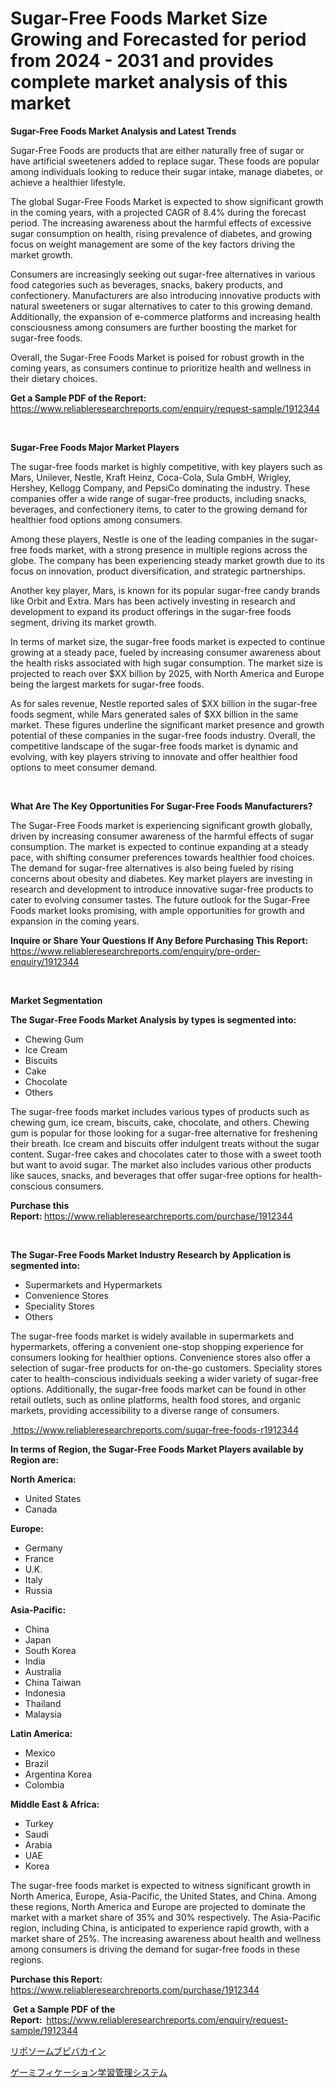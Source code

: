 <p><h1>Sugar-Free Foods Market Size Growing and Forecasted for period from 2024 - 2031 and provides complete market analysis of this market</h1></p><p><strong>Sugar-Free Foods Market Analysis and Latest Trends</strong></p>
<p><p>Sugar-Free Foods are products that are either naturally free of sugar or have artificial sweeteners added to replace sugar. These foods are popular among individuals looking to reduce their sugar intake, manage diabetes, or achieve a healthier lifestyle.</p><p>The global Sugar-Free Foods Market is expected to show significant growth in the coming years, with a projected CAGR of 8.4% during the forecast period. The increasing awareness about the harmful effects of excessive sugar consumption on health, rising prevalence of diabetes, and growing focus on weight management are some of the key factors driving the market growth.</p><p>Consumers are increasingly seeking out sugar-free alternatives in various food categories such as beverages, snacks, bakery products, and confectionery. Manufacturers are also introducing innovative products with natural sweeteners or sugar alternatives to cater to this growing demand. Additionally, the expansion of e-commerce platforms and increasing health consciousness among consumers are further boosting the market for sugar-free foods.</p><p>Overall, the Sugar-Free Foods Market is poised for robust growth in the coming years, as consumers continue to prioritize health and wellness in their dietary choices.</p></p>
<p><strong>Get a Sample PDF of the Report:&nbsp;</strong> <a href="https://www.reliableresearchreports.com/enquiry/request-sample/1912344">https://www.reliableresearchreports.com/enquiry/request-sample/1912344</a></p>
<p>&nbsp;</p>
<p><strong>Sugar-Free Foods Major Market Players</strong></p>
<p><p>The sugar-free foods market is highly competitive, with key players such as Mars, Unilever, Nestle, Kraft Heinz, Coca-Cola, Sula GmbH, Wrigley, Hershey, Kellogg Company, and PepsiCo dominating the industry. These companies offer a wide range of sugar-free products, including snacks, beverages, and confectionery items, to cater to the growing demand for healthier food options among consumers.</p><p>Among these players, Nestle is one of the leading companies in the sugar-free foods market, with a strong presence in multiple regions across the globe. The company has been experiencing steady market growth due to its focus on innovation, product diversification, and strategic partnerships.</p><p>Another key player, Mars, is known for its popular sugar-free candy brands like Orbit and Extra. Mars has been actively investing in research and development to expand its product offerings in the sugar-free foods segment, driving its market growth.</p><p>In terms of market size, the sugar-free foods market is expected to continue growing at a steady pace, fueled by increasing consumer awareness about the health risks associated with high sugar consumption. The market size is projected to reach over $XX billion by 2025, with North America and Europe being the largest markets for sugar-free foods.</p><p>As for sales revenue, Nestle reported sales of $XX billion in the sugar-free foods segment, while Mars generated sales of $XX billion in the same market. These figures underline the significant market presence and growth potential of these companies in the sugar-free foods industry. Overall, the competitive landscape of the sugar-free foods market is dynamic and evolving, with key players striving to innovate and offer healthier food options to meet consumer demand.</p></p>
<p>&nbsp;</p>
<p><strong>What Are The Key Opportunities For Sugar-Free Foods Manufacturers?</strong></p>
<p><p>The Sugar-Free Foods market is experiencing significant growth globally, driven by increasing consumer awareness of the harmful effects of sugar consumption. The market is expected to continue expanding at a steady pace, with shifting consumer preferences towards healthier food choices. The demand for sugar-free alternatives is also being fueled by rising concerns about obesity and diabetes. Key market players are investing in research and development to introduce innovative sugar-free products to cater to evolving consumer tastes. The future outlook for the Sugar-Free Foods market looks promising, with ample opportunities for growth and expansion in the coming years.</p></p>
<p><strong>Inquire or Share Your Questions If Any Before Purchasing This Report:</strong> <a href="https://www.reliableresearchreports.com/enquiry/pre-order-enquiry/1912344">https://www.reliableresearchreports.com/enquiry/pre-order-enquiry/1912344</a></p>
<p>&nbsp;</p>
<p><strong>Market Segmentation</strong></p>
<p><strong>The Sugar-Free Foods Market Analysis by types is segmented into:</strong></p>
<p><ul><li>Chewing Gum</li><li>Ice Cream</li><li>Biscuits</li><li>Cake</li><li>Chocolate</li><li>Others</li></ul></p>
<p><p>The sugar-free foods market includes various types of products such as chewing gum, ice cream, biscuits, cake, chocolate, and others. Chewing gum is popular for those looking for a sugar-free alternative for freshening their breath. Ice cream and biscuits offer indulgent treats without the sugar content. Sugar-free cakes and chocolates cater to those with a sweet tooth but want to avoid sugar. The market also includes various other products like sauces, snacks, and beverages that offer sugar-free options for health-conscious consumers.</p></p>
<p><strong>Purchase this Report:&nbsp;</strong><a href="https://www.reliableresearchreports.com/purchase/1912344">https://www.reliableresearchreports.com/purchase/1912344</a></p>
<p>&nbsp;</p>
<p><strong>The Sugar-Free Foods Market Industry Research by Application is segmented into:</strong></p>
<p><ul><li>Supermarkets and Hypermarkets</li><li>Convenience Stores</li><li>Speciality Stores</li><li>Others</li></ul></p>
<p><p>The sugar-free foods market is widely available in supermarkets and hypermarkets, offering a convenient one-stop shopping experience for consumers looking for healthier options. Convenience stores also offer a selection of sugar-free products for on-the-go customers. Speciality stores cater to health-conscious individuals seeking a wider variety of sugar-free options. Additionally, the sugar-free foods market can be found in other retail outlets, such as online platforms, health food stores, and organic markets, providing accessibility to a diverse range of consumers.</p></p>
<p><a href="https://www.reliableresearchreports.com/sugar-free-foods-r1912344">&nbsp;https://www.reliableresearchreports.com/sugar-free-foods-r1912344</a></p>
<p><strong>In terms of Region, the Sugar-Free Foods Market Players available by Region are:</strong></p>
<p>
    <p> <strong> North America: </strong>
        <ul>
            <li>United States</li>
            <li>Canada</li>
        </ul>
        </p> 
    <p> <strong> Europe: </strong>
        <ul>
            <li>Germany</li>
            <li>France</li>
            <li>U.K.</li>
            <li>Italy</li>
            <li>Russia</li>
        </ul>
        </p> 
    <p> <strong> Asia-Pacific: </strong>
        <ul>
            <li>China</li>
            <li>Japan</li>
            <li>South Korea</li>
            <li>India</li>
            <li>Australia</li>
            <li>China Taiwan</li>
            <li>Indonesia</li>
            <li>Thailand</li>
            <li>Malaysia</li>
        </ul>
        </p> 
    <p> <strong> Latin America: </strong>
        <ul>
            <li>Mexico</li>
            <li>Brazil</li>
            <li>Argentina Korea</li>
            <li>Colombia</li>
        </ul>
        </p> 
    <p> <strong> Middle East & Africa: </strong>
        <ul>
            <li>Turkey</li>
            <li>Saudi</li>
            <li>Arabia</li>
            <li>UAE</li>
            <li>Korea</li>
        </ul>
    </p>
    </p>
<p><p>The sugar-free foods market is expected to witness significant growth in North America, Europe, Asia-Pacific, the United States, and China. Among these regions, North America and Europe are projected to dominate the market with a market share of 35% and 30% respectively. The Asia-Pacific region, including China, is anticipated to experience rapid growth, with a market share of 25%. The increasing awareness about health and wellness among consumers is driving the demand for sugar-free foods in these regions.</p></p>
<p><strong>Purchase this Report: </strong><a href="https://www.reliableresearchreports.com/purchase/1912344">https://www.reliableresearchreports.com/purchase/1912344</a></p>
<p>&nbsp;<strong>Get a Sample PDF of the Report:&nbsp;&nbsp;</strong><a href="https://www.reliableresearchreports.com/enquiry/request-sample/1912344">https://www.reliableresearchreports.com/enquiry/request-sample/1912344</a></p>
<p><strong></strong></p>
<p><p><a href="https://github.com/one-cool-chick/Market-Research-Report-List-1/blob/main/973140019873.md">リポソームブピバカイン</a></p><p><a href="https://medium.com/@randallrunte2023/%E3%82%B2%E3%83%BC%E3%83%9F%E3%83%95%E3%82%A3%E3%82%B1%E3%83%BC%E3%82%B7%E3%83%A7%E3%83%B3%E5%AD%A6%E7%BF%92%E7%AE%A1%E7%90%86%E3%82%B7%E3%82%B9%E3%83%86%E3%83%A0%E5%B8%82%E5%A0%B4%E3%81%AE%E8%A6%8F%E6%A8%A1-cagr-%E3%83%88%E3%83%AC%E3%83%B3%E3%83%892024-2030-e118720f63cb">ゲーミフィケーション学習管理システム</a></p></p>